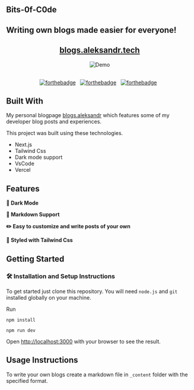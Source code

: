## Bits-0f-C0de

## Writing own blogs made easier for everyone!

<h2 align="center">
  <a href="https://bits-blog.vercel.app/" target="_blank">blogs.aleksandr.tech</a>
</h2>

<div align="center">
  <img alt="Demo" src="./Extra/demo.gif" />
</div>

<br/>

<center>

[![forthebadge](https://forthebadge.com/images/badges/built-with-love.svg)](https://forthebadge.com) &nbsp;
[![forthebadge](https://forthebadge.com/images/badges/made-with-javascript.svg)](https://forthebadge.com) &nbsp;
[![forthebadge](https://forthebadge.com/images/badges/open-source.svg)](https://forthebadge.com) &nbsp;

</center>

## Built With

My personal blogpage <a href="https://bits-blog.vercel.app/" target="_blank">blogs.aleksandr</a> which features some of my developer blog posts and experiences.<br/>

This project was built using these technologies.

- Next.js
- Tailwind Css
- Dark mode support
- VsCode
- Vercel

## Features

**🌙 Dark Mode**

**📃 Markdown Support**

**✏️ Easy to customize and write posts of your own**

**🎨 Styled with Tailwind Css**

## Getting Started

### 🛠 Installation and Setup Instructions

To get started just clone this repository. You will need `node.js` and `git` installed globally on your machine.

Run

```
npm install
```

```
npm run dev
```

Open [http://localhost:3000](http://localhost:3000) with your browser to see the result.

## Usage Instructions

To write your own blogs create a markdown file in `_content` folder with the specified format. 
